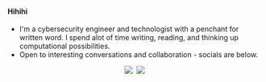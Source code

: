 #### Hihihi 

- I'm a cybersecurity engineer and technologist with a penchant for written word. I spend alot of time writing, reading, and thinking up computational possibilities.
- Open to interesting conversations and collaboration - socials are below.

<p align="center">
   <kbd>
  <a href="https://twitter.com/ashleytolb"><img src="https://img.shields.io/twitter/follow/ashleytolb?style=for-the-badge&label=ashleytolb&logo=twitter&logoColor=00AEFF&labelColor=black&color=fcd4b7"/></a>
</a> <a href="https://ashleytolbert.github.io"> <img src="https://img.shields.io/twitter/follow/ashleytolb?style=for-the-badge&label=GITSITE&logo=twitter&logoColor=00AEFF&labelColor=black&color=fcd4b7" /></a>
  </kbd>
</p>

</a>
  </kbd>
</p>
